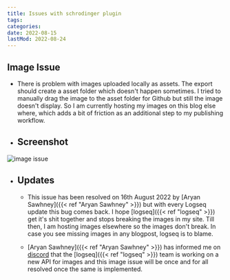 ```yaml
---
title: Issues with schrodinger plugin
tags:
categories:
date: 2022-08-15
lastMod: 2022-08-24
---
```

## Image Issue

  + There is problem with images uploaded locally as assets. The export should create a asset folder which doesn't happen sometimes. I tried to manually drag the image to the asset folder for Github but still the image doesn't display. So I am currently hosting my images on this blog else where, which adds a bit of friction as an additional step to my publishing workflow.

  + ## Screenshot

![image issue](https://mataroa.blog/images/61175b67.png)

  + ## Updates

    + This issue has been resolved on 16th August 2022 by [Aryan Sawhney]({{< ref "Aryan Sawhney" >}}) but with every Logseq update this bug comes back. I hope [logseq]({{< ref "logseq" >}}) get it's shit together and stops breaking the images in my site. Till then, I am hosting images elsewhere so the images don't break. In case you see missing images in any blogpost, logseq is to blame.

    + [Aryan Sawhney]({{< ref "Aryan Sawhney" >}}) has informed me on [discord](https://discord.com/channels/725182569297215569/853262815727976458/1011568102535860264) that the [logseq]({{< ref "logseq" >}}) team is working on a new API for images and this image issue will be once and for all resolved once the same is implemented.
